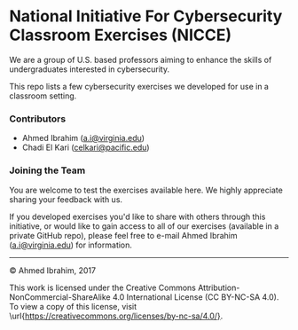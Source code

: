 # National Initiative For Cybersecurity Classroom Exercises (NICCE)

We are a group of U.S. based professors aiming to enhance the skills of undergraduates interested in cybersecurity.

This repo lists a few cybersecurity exercises we developed for use in a classroom setting.

### Contributors
- Ahmed Ibrahim (a.i@virginia.edu)
- Chadi El Kari (celkari@pacific.edu)

### Joining the Team
You are welcome to test the exercises available here. We highly appreciate sharing your feedback with us.

If you developed exercises you'd like to share with others through this initiative, or would like to gain access to all of our exercises (available in a private GitHub repo), please feel free to e-mail Ahmed Ibrahim (a.i@virginia.edu) for information.

---

&copy; Ahmed Ibrahim, 2017

This work is licensed under the Creative Commons Attribution-NonCommercial-ShareAlike 4.0 International License (CC BY-NC-SA 4.0). To view a copy of this license, visit \url{https://creativecommons.org/licenses/by-nc-sa/4.0/}.